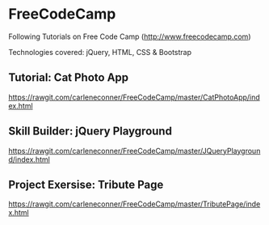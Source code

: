 # FreeCodeCamp
Following Tutorials on Free Code Camp (http://www.freecodecamp.com)

Technologies covered: jQuery, HTML, CSS & Bootstrap

## Tutorial: Cat Photo App
https://rawgit.com/carleneconner/FreeCodeCamp/master/CatPhotoApp/index.html

## Skill Builder: jQuery Playground
https://rawgit.com/carleneconner/FreeCodeCamp/master/JQueryPlayground/index.html

## Project Exersise: Tribute Page
https://rawgit.com/carleneconner/FreeCodeCamp/master/TributePage/index.html


